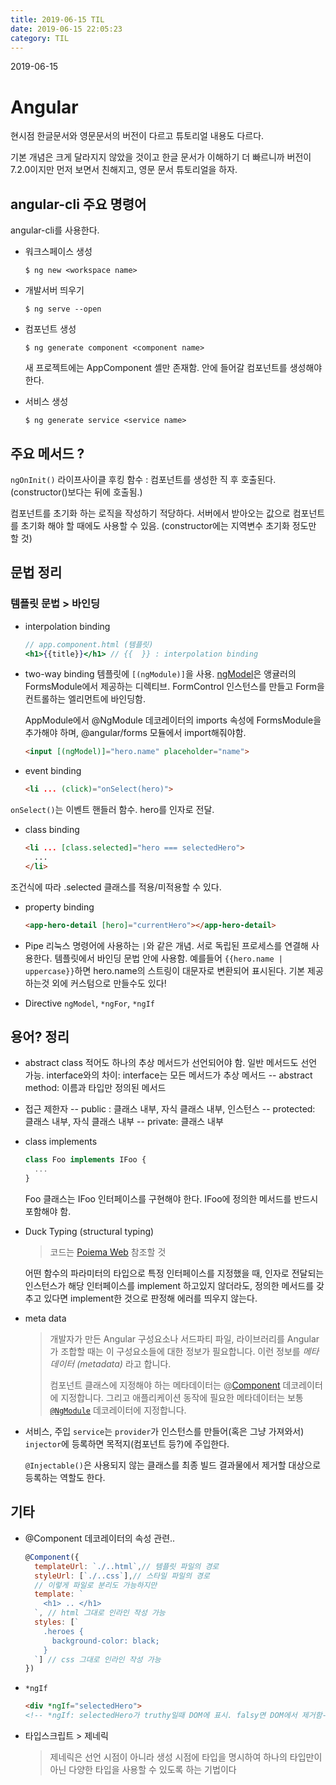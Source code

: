 ```yaml
---
title: 2019-06-15 TIL
date: 2019-06-15 22:05:23
category: TIL
---
```


2019-06-15

# Angular

현시점 한글문서와 영문문서의 버전이 다르고 튜토리얼 내용도 다르다.

기본 개념은 크게 달라지지 않았을 것이고 한글 문서가 이해하기 더 빠르니까 버전이 7.2.0이지만 먼저 보면서 친해지고, 영문 문서 튜토리얼을 하자.

## angular-cli 주요 명령어
angular-cli를 사용한다.

- 워크스페이스 생성
  ```
  $ ng new <workspace name>
  ```
- 개발서버 띄우기
  ```
  $ ng serve --open
  ```

- 컴포넌트 생성
  ```
  $ ng generate component <component name>
  ```
  새 프로젝트에는 AppComponent 셸만 존재함. 안에 들어갈 컴포넌트를 생성해야 한다.

- 서비스 생성
  ```
  $ ng generate service <service name>
  ```

## 주요 메서드 ?

`ngOnInit()` 라이프사이클 후킹 함수 : 컴포넌트를 생성한 직 후 호출된다. (constructor()보다는 뒤에 호출됨.)

컴포넌트를 초기화 하는 로직을 작성하기 적당하다. 서버에서 받아오는 값으로 컴포넌트를 초기화 해야 할 때에도 사용할 수 있음. (constructor에는 지역변수 초기화 정도만 할 것)



## 문법 정리
### 템플릿 문법 > 바인딩
- interpolation binding
   ```jsx
   // app.component.html (템플릿)
   <h1>{{title}}</h1> // {{  }} : interpolation binding
   ```
- two-way binding
템플릿에 `[(ngModule)]`을 사용.
[ngModel](https://angular.kr/api/forms/NgModel#description)은 앵귤러의 FormsModule에서 제공하는 디렉티브. FormControl 인스턴스를 만들고 Form을 컨트롤하는 엘리먼트에 바인딩함.

  AppModule에서 @NgModule 데코레이터의 imports 속성에 FormsModule을 추가해야 하며, @angular/forms 모듈에서 import해줘야함.
   ```html
  <input [(ngModel)]="hero.name" placeholder="name">
  ```

- event binding
  ```html
  <li ... (click)="onSelect(hero)">
  ```
`onSelect()`는 이벤트 핸들러 함수. hero를 인자로 전달.

- class binding
  ```html
  <li ... [class.selected]="hero === selectedHero">
    ...
  </li>
  ```
조건식에 따라 .selected 클래스를 적용/미적용할 수 있다.

- property binding
  ```html
  <app-hero-detail [hero]="currentHero"></app-hero-detail>
  ```


- Pipe
리눅스 명령어에 사용하는 `|`와 같은 개념. 서로 독립된 프로세스를 연결해 사용한다. 템플릿에서 바인딩 문법 안에 사용함. 예를들어 `{{hero.name | uppercase}}`하면 hero.name의 스트링이 대문자로 변환되어 표시된다. 기본 제공하는것 외에 커스텀으로 만들수도 있다!

- Directive
`ngModel`, `*ngFor`, `*ngIf`


## 용어? 정리
- abstract class
적어도 하나의 추상 메서드가 선언되어야 함. 일반 메서드도 선언 가능.
interface와의 차이: interface는 모든 메서드가 추상 메서드
  -- abstract method: 이름과 타입만 정의된 메서드

- 접근 제한자
  -- public : 클래스 내부, 자식 클래스 내부, 인스턴스
  -- protected: 클래스 내부, 자식 클래스 내부
  -- private: 클래스 내부

- class implements
  ```javascript
  class Foo implements IFoo {
    ...
  }
  ```
  Foo 클래스는 IFoo 인터페이스를 구현해야 한다. IFoo에 정의한 메서드를 반드시 포함해야 함.

- Duck Typing (structural typing)
  > 코드는 [Poiema Web](https://poiemaweb.com/typescript-interface#5-%EB%8D%95-%ED%83%80%EC%9D%B4%ED%95%91-duck-typing) 참조할 것

  어떤 함수의 파라미터의 타입으로 특정 인터페이스를 지정했을 때, 인자로 전달되는 인스턴스가 해당 인터페이스를 implement 하고있지 않더라도, 정의한 메서드를 갖추고 있다면 implement한 것으로 판정해 에러를 띄우지 않는다.

- meta data
  > 개발자가 만든 Angular 구성요소나 서드파티 파일, 라이브러리를 Angular가 조합할 때는 이 구성요소들에 대한 정보가 필요합니다. 이런 정보를  _메타데이터 (metadata)_  라고 합니다.
  >
  > 컴포넌트 클래스에 지정해야 하는 메타데이터는  @[Component](https://angular.kr/api/core/Component)  데코레이터에 지정합니다. 그리고 애플리케이션 동작에 필요한 메타데이터는 보통  [`@NgModule`](https://angular.kr/guide/ngmodules)  데코레이터에 지정합니다.

- 서비스, 주입
  `service`는 `provider`가 인스턴스를 만들어(혹은 그냥 가져와서) `injector`에 등록하면 목적지(컴포넌트 등?)에 주입한다.

  `@Injectable()`은 사용되지 않는 클래스를 최종 빌드 결과물에서 제거할 대상으로 등록하는 역할도 한다.

## 기타

- @Component 데코레이터의 속성 관련..
  ```javascript
  @Component({
    templateUrl: `./..html`,// 템플릿 파일의 경로
    styleUrl: [`./..css`],// 스타일 파일의 경로
    // 이렇게 파일로 분리도 가능하지만
    template: `
      <h1> .. </h1>
    `, // html 그대로 인라인 작성 가능
    styles: [`
      .heroes {
        background-color: black;
      }
    `] // css 그대로 인라인 작성 가능
  })
  ```

- `*ngIf`
  ```html
  <div *ngIf="selectedHero">
  <!-- *ngIf: selectedHero가 truthy일때 DOM에 표시. falsy면 DOM에서 제거함-->
  ```

- 타입스크립트 > 제네릭
  > 제네릭은 선언 시점이 아니라 생성 시점에 타입을 명시하여 하나의 타입만이 아닌 다양한 타입을 사용할 수 있도록 하는 기법이다
